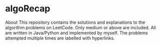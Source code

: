 ﻿# algoRecap
About This repository contains the solutions and explanations to the algorithm problems on LeetCode. 
Only medium or above are included. All are written in Java/Python and implemented by myself. The problems attempted multiple times are labelled with hyperlinks.
